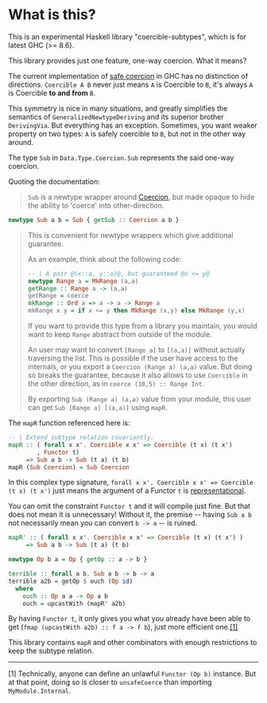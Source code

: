 # What is this?

This is an experimental Haskell library "coercible-subtypes",
which is for latest GHC (>= 8.6).

This library provides just one feature, one-way coercion. What it means?

The current implementation of [safe coercion](https://wiki.haskell.org/GHC/Coercible) in GHC
has no distinction of directions. `Coercible A B` never just means `A` is Coercible to `B`,
it's always `A` is Coercible **to and from** `B`.

This symmetry is nice in many situations, and greatly simplifies the semantics of
`GeneralizedNewtypeDeriving` and its superior brother `DerivingVia`.
But everything has an exception. Sometimes, you want weaker property on two types:
`A` is safely coercible to `B`, but not in the other way around.

The type `Sub` in `Data.Type.Coercion.Sub` represents the said one-way
coercion.

Quoting the documentation:

> `Sub` is a newtype wrapper around [Coercion](https://hackage.haskell.org/package/base-4.12.0.0/docs/Data-Type-Coercion.html#t:Coercion), but made opaque to hide
> the ability to 'coerce' into other-direction.

``` haskell
newtype Sub a b = Sub { getSub :: Coercion a b }
```

> This is convenient for newtype wrappers which give additional guarantee.
>
> As an example, think about the following code:
> 
> ``` haskell
> -- | A pair @(x::a, y::a)@, but guaranteed @x <= y@
> newtype Range a = MkRange (a,a)
> getRange :: Range a -> (a,a)
> getRange = coerce
> mkRange :: Ord a => a -> a -> Range a
> mkRange x y = if x <= y then MkRange (x,y) else MkRange (y,x)
> ```
> 
> If you want to provide this type from a library you maintain,
> you would want to keep `Range` abstract from outside of the module.
>
> An user may want to convert `[Range a]` to `[(a,a)]` without actually
> traversing the list. This is possible if the user have access to the
> internals, or you export a `Coercion (Range a) (a,a)` value. But doing so
> breaks the guarantee, because it also allows to use `Coercible` in the other
> direction, as in `coerce (10,5) :: Range Int`.
> 
> By exporting `Sub (Range a) (a,a)` value from your module,
> this user can get `Sub [Range a] [(a,a)]` using `mapR`.

The `mapR` function referenced here is:

``` haskell
-- | Extend subtype relation covariantly.
mapR :: ( forall x x'. Coercible x x' => Coercible (t x) (t x')
        , Functor t)
     => Sub a b -> Sub (t a) (t b)
mapR (Sub Coercion) = Sub Coercion
```

In this complex type signature, `forall x x'. Coercible x x' => Coercible (t x) (t x')`
just means the argument of a Functor `t` is [representational](https://downloads.haskell.org/ghc/8.8.3/docs/html/users_guide/glasgow_exts.html#roles).

You can omit the constraint `Functor t` and it will compile just fine.
But that does not mean it is unnecessary! Without it, the premise -- having `Sub a b` not necessarily mean you can convert `b -> a` -- is ruined.

``` haskell
mapR' :: ( forall x x'. Coercible x x' => Coercible (t x) (t x') )
     => Sub a b -> Sub (t a) (t b)

newtype Op b a = Op { getOp :: a -> b }

terrible :: forall a b. Sub a b -> b -> a
terrible a2b = getOp $ ouch (Op id)
  where
    ouch :: Op a a -> Op a b
    ouch = upcastWith (mapR' a2b)
```

By having `Functor t`, it only gives you what you already have been able to get (`fmap (upcastWith a2b) :: f a -> f b`),
just more efficient one.[\[1\]](#fn1)

This library contains `mapR` and other combinators with enough restrictions to keep the subtype relation.

----

<a id="fn1">\[1\]</a> Technically, anyone can define an unlawful `Functor (Op b)` instance.
But at that point, doing so is closer to `unsafeCoerce` than importing `MyModule.Internal`.

